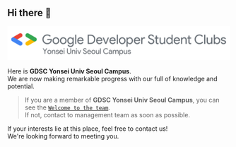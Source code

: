 ## Hi there 👋

<img src="/imgs/GDSC Yonsei Univ Seoul Campus Horizontal color.png" width=600>

Here is **GDSC Yonsei Univ Seoul Campus**. \
We are now making remarkable progress with our full of knowledge and potential.

> If you are a member of **GDSC Yonsei Univ Seoul Campus**, you can see the [`Welcome to the team`](https://github.com/gdsc-ys?view_as=member). \
> If not, contact to management team as soon as possible.

If your interests lie at this place, feel free to contact us! \
We're looking forward to meeting you.
